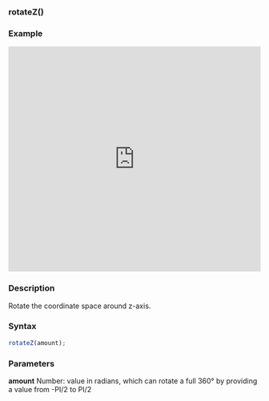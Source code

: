 ### rotateZ()

### Example

<iframe width="100%" height="450px" src="https://shaderpark.com/sculpture/-LjgpDqZvtKKdKxLfAtz?example=true&embed=true" frameborder="0"></iframe>

### Description
Rotate the coordinate space around z-axis.

### Syntax
```js
rotateZ(amount);
```
### Parameters
**amount** Number: value in radians, which can rotate a full 360° by providing a value from -PI/2 to PI/2